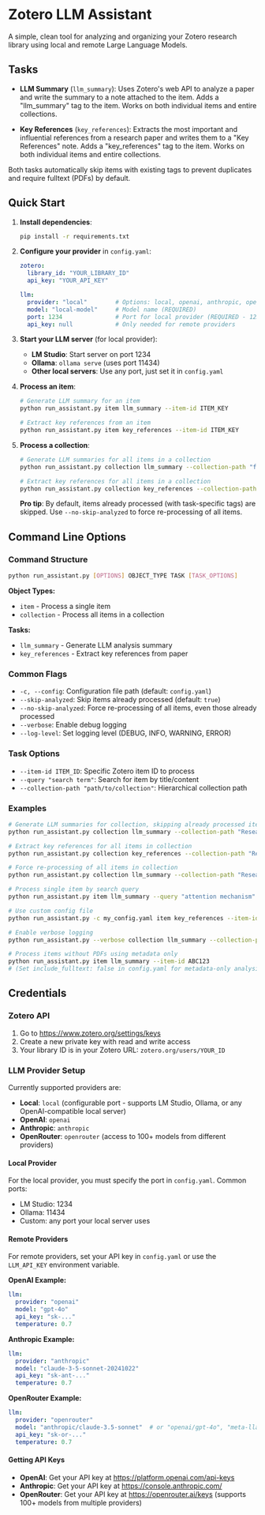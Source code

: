 # Zotero LLM Assistant

A simple, clean tool for analyzing and organizing your Zotero research library using local and remote Large Language Models.

## Tasks

- **LLM Summary** (`llm_summary`): Uses Zotero's web API to analyze a paper and write the summary to a note attached to the item. Adds a "llm_summary" tag to the item. Works on both individual items and entire collections.

- **Key References** (`key_references`): Extracts the most important and influential references from a research paper and writes them to a "Key References" note. Adds a "key_references" tag to the item. Works on both individual items and entire collections.

Both tasks automatically skip items with existing tags to prevent duplicates and require fulltext (PDFs) by default.

## Quick Start

1. **Install dependencies**:
   ```bash
   pip install -r requirements.txt
   ```

2. **Configure your provider** in `config.yaml`:
   ```yaml
   zotero:
     library_id: "YOUR_LIBRARY_ID"
     api_key: "YOUR_API_KEY"
   
   llm:
     provider: "local"        # Options: local, openai, anthropic, openrouter
     model: "local-model"     # Model name (REQUIRED)
     port: 1234               # Port for local provider (REQUIRED - 1234=LM Studio, 11434=Ollama)
     api_key: null            # Only needed for remote providers
   ```

3. **Start your LLM server** (for local provider):
   - **LM Studio**: Start server on port 1234
   - **Ollama**: `ollama serve` (uses port 11434)
   - **Other local servers**: Use any port, just set it in `config.yaml`

4. **Process an item**:
   ```bash
   # Generate LLM summary for an item
   python run_assistant.py item llm_summary --item-id ITEM_KEY
   
   # Extract key references from an item
   python run_assistant.py item key_references --item-id ITEM_KEY
   ```

5. **Process a collection**:
   ```bash
   # Generate LLM summaries for all items in a collection
   python run_assistant.py collection llm_summary --collection-path "folder/subfolder"
   
   # Extract key references for all items in a collection
   python run_assistant.py collection key_references --collection-path "folder/subfolder"
   ```

   **Pro tip**: By default, items already processed (with task-specific tags) are skipped. Use `--no-skip-analyzed` to force re-processing of all items.

## Command Line Options

### Command Structure
```bash
python run_assistant.py [OPTIONS] OBJECT_TYPE TASK [TASK_OPTIONS]
```

**Object Types:**
- `item` - Process a single item
- `collection` - Process all items in a collection

**Tasks:**
- `llm_summary` - Generate LLM analysis summary
- `key_references` - Extract key references from paper

### Common Flags
- `-c, --config`: Configuration file path (default: `config.yaml`)
- `--skip-analyzed`: Skip items already processed (default: `true`)
- `--no-skip-analyzed`: Force re-processing of all items, even those already processed
- `--verbose`: Enable debug logging
- `--log-level`: Set logging level (DEBUG, INFO, WARNING, ERROR)

### Task Options
- `--item-id ITEM_ID`: Specific Zotero item ID to process
- `--query "search term"`: Search for item by title/content
- `--collection-path "path/to/collection"`: Hierarchical collection path

### Examples
```bash
# Generate LLM summaries for collection, skipping already processed items (default)
python run_assistant.py collection llm_summary --collection-path "Research/AI Papers"

# Extract key references for all items in collection
python run_assistant.py collection key_references --collection-path "Research/AI Papers"

# Force re-processing of all items in collection
python run_assistant.py collection llm_summary --collection-path "Research/AI Papers" --no-skip-analyzed

# Process single item by search query
python run_assistant.py item llm_summary --query "attention mechanism"

# Use custom config file
python run_assistant.py -c my_config.yaml item key_references --item-id ABC123

# Enable verbose logging
python run_assistant.py --verbose collection llm_summary --collection-path "Research"

# Process items without PDFs using metadata only
python run_assistant.py item llm_summary --item-id ABC123
# (Set include_fulltext: false in config.yaml for metadata-only analysis)
```

## Credentials

### Zotero API
1. Go to https://www.zotero.org/settings/keys
2. Create a new private key with read and write access
3. Your library ID is in your Zotero URL: `zotero.org/users/YOUR_ID`

### LLM Provider Setup

Currently supported providers are:

- **Local**: `local` (configurable port - supports LM Studio, Ollama, or any OpenAI-compatible local server)
- **OpenAI**: `openai`
- **Anthropic**: `anthropic`
- **OpenRouter**: `openrouter` (access to 100+ models from different providers)

#### Local Provider
For the local provider, you must specify the port in `config.yaml`. Common ports:
- LM Studio: 1234
- Ollama: 11434
- Custom: any port your local server uses

#### Remote Providers
For remote providers, set your API key in `config.yaml` or use the `LLM_API_KEY` environment variable.

**OpenAI Example:**
```yaml
llm:
  provider: "openai"
  model: "gpt-4o"
  api_key: "sk-..."
  temperature: 0.7
```

**Anthropic Example:**
```yaml
llm:
  provider: "anthropic" 
  model: "claude-3-5-sonnet-20241022"
  api_key: "sk-ant-..."
  temperature: 0.7
```

**OpenRouter Example:**
```yaml
llm:
  provider: "openrouter"
  model: "anthropic/claude-3.5-sonnet"  # or "openai/gpt-4o", "meta-llama/llama-3.1-405b", etc.
  api_key: "sk-or-..."
  temperature: 0.7
```

#### Getting API Keys
- **OpenAI**: Get your API key at https://platform.openai.com/api-keys
- **Anthropic**: Get your API key at https://console.anthropic.com/
- **OpenRouter**: Get your API key at https://openrouter.ai/keys (supports 100+ models from multiple providers)
